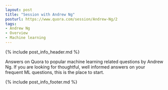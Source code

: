 ```yaml
---
layout: post
title: "Session with Andrew Ng"
posturl: https://www.quora.com/session/Andrew-Ng/2
tags:
- Andrew Ng
- Overview
- Machine learning
---
```


{% include post_info_header.md %}

Answers on Quora to popular machine learning related questions by Andrew Ng. If you are looking for thoughtful, well informed answers on your frequent ML questions, this is the place to start.

<!--more-->
{% include post_info_footer.md %}
